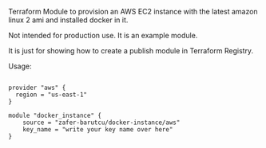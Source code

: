 Terraform Module to provision an AWS EC2 instance with the latest amazon linux 2 ami and installed docker in it.

Not intended for production use. It is an example module.

It is just for showing how to create a publish module in Terraform Registry.

Usage:
```hcl

provider "aws" {
  region = "us-east-1"
}

module "docker_instance" {
    source = "zafer-barutcu/docker-instance/aws"
    key_name = "write your key name over here"
}
```